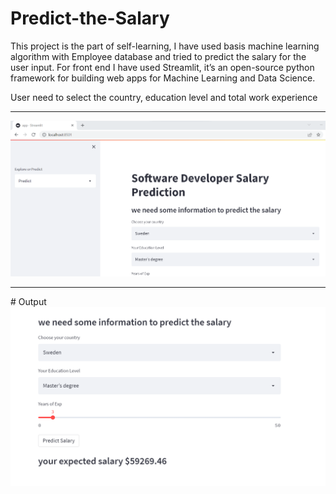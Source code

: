 # Predict-the-Salary
This project is the part of self-learning, I have used basis machine learning algorithm with Employee database and tried to predict the salary for the user input. 
For front end I have used Streamlit, it’s an open-source python framework for building web apps for Machine Learning and Data Science. 

User need to select the country, education level and total work experience
<hr>
<img src="https://github.com/codeasarjun/Predict-the-Salary/blob/master/salary_pr_other_options.png">
<hr>
# Output

<img src="https://github.com/codeasarjun/Predict-the-Salary/blob/master/salary_pr_predicted.png">
